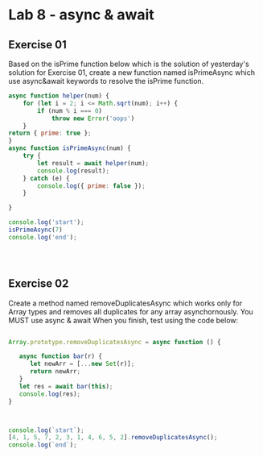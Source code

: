 # Lab 8 - async & await

## Exercise 01
Based on the isPrime function below which is the solution of yesterday's solution for Exercise 01, create a new function named isPrimeAsync which use async&await keywords to resolve the isPrime function.

```javascript
async function helper(num) {
    for (let i = 2; i <= Math.sqrt(num); i++) {
        if (num % i === 0) 
            throw new Error('oops')
    }
return { prime: true };
}
async function isPrimeAsync(num) {
    try {
        let result = await helper(num);
        console.log(result);
    } catch (e) {
        console.log({ prime: false });
    }

}

console.log('start');
isPrimeAsync(7)
console.log('end');





```
## Exercise 02
Create a method named removeDuplicatesAsync which works only for Array types and removes all duplicates for any array asynchornously. You MUST use async & await When you finish, test using the code below:
```javascript

Array.prototype.removeDuplicatesAsync = async function () {

   async function bar(r) {
      let newArr = [...new Set(r)];
      return newArr;
   }
   let res = await bar(this);
   console.log(res);
}



console.log(`start`);
[4, 1, 5, 7, 2, 3, 1, 4, 6, 5, 2].removeDuplicatesAsync();
console.log(`end`);
```
